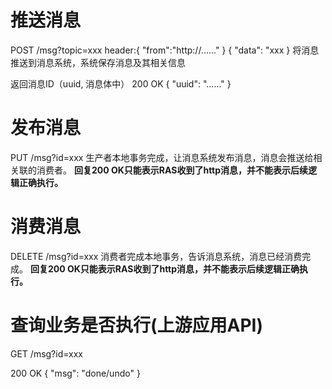 # 推送消息 
POST /msg?topic=xxx 
header:{
    "from":"http://......"
} 
{
    "data": "xxx
}
将消息推送到消息系统，系统保存消息及其相关信息

返回消息ID（uuid, 消息体中）
200 OK
{
    "uuid": "......"
}

# 发布消息
PUT  /msg?id=xxx
生产者本地事务完成，让消息系统发布消息，消息会推送给相关联的消费者。
**回复200 OK只能表示RAS收到了http消息，并不能表示后续逻辑正确执行。**

# 消费消息
DELETE /msg?id=xxx
消费者完成本地事务，告诉消息系统，消息已经消费完成。
**回复200 OK只能表示RAS收到了http消息，并不能表示后续逻辑正确执行。**

# 查询业务是否执行(上游应用API)
GET /msg?id=xxx

200 OK
{
    "msg": "done/undo"
}